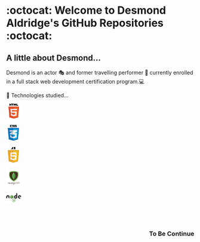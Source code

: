 # :octocat:  Welcome to Desmond Aldridge's GitHub Repositories :octocat: 

## A little about Desmond...

Desmond is an actor 🎭 and former travelling performer 🎪 currently enrolled in a full stack web development certification program.💻 

🌱 Technologies studied...

<img src="./HTML5_logo.png" width="40px"><br>

&nbsp;<img src="./CSS-logo.png" width="30px"><br>

&nbsp;<img src="./JavaScript-logo.png" width="30px"><br>

<img src="./mongodb-logo.png" width="40px"><br>

<img src="./node-js-logo.png" width="40px"><br>

<br>
<br>

### <marquee> To Be Continued... </marquee>



